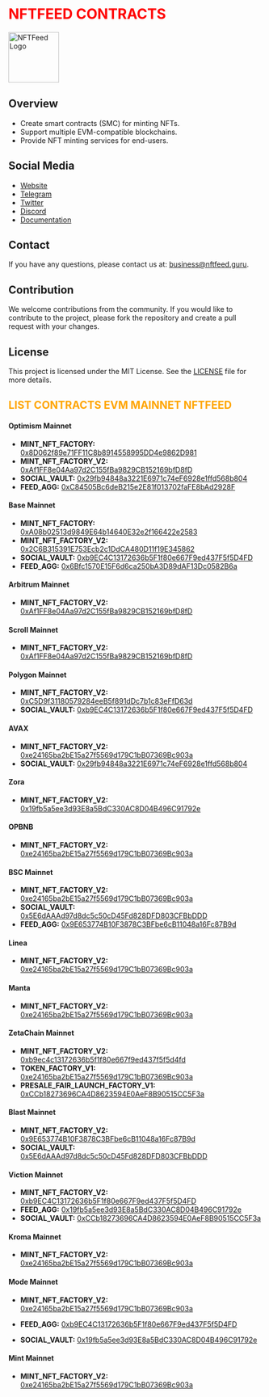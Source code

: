<h1 style="color: red;">NFTFEED CONTRACTS</h1>

<img src="https://avatars.githubusercontent.com/u/162782162?v=4" alt="NFTFeed Logo" width="100" height="100"/>

## Overview
- Create smart contracts (SMC) for minting NFTs.
- Support multiple EVM-compatible blockchains.
- Provide NFT minting services for end-users.

## Social Media

- [Website](https://mint.nftfeed.guru)
- [Telegram](https://t.me/NFTFeedOfficial)
- [Twitter](https://twitter.com/NFTFeedOfficial)
- [Discord](https://discord.com/invite/v65bvg5veQ)
- [Documentation](https://nftfeed.gitbook.io/nftfeed/)

## Contact

If you have any questions, please contact us at: [business@nftfeed.guru](mailto:business@nftfeed.guru).

## Contribution

We welcome contributions from the community. If you would like to contribute to the project, please fork the repository and create a pull request with your changes.

## License
This project is licensed under the MIT License. See the [LICENSE](./LICENSE) file for more details.


<h2 style="color: orange;">LIST CONTRACTS EVM MAINNET NFTFEED</h2>

#### Optimism Mainnet

- **MINT_NFT_FACTORY:** [0x8D062f89e71FF11C8b8914558995DD4e9862D981](https://optimistic.etherscan.io/address/0x8D062f89e71FF11C8b8914558995DD4e9862D981)
- **MINT_NFT_FACTORY_V2:** [0xAf1FF8e04Aa97d2C155fBa9829CB152169bfD8fD](https://optimistic.etherscan.io/address/0xAf1FF8e04Aa97d2C155fBa9829CB152169bfD8fD)
- **SOCIAL_VAULT:** [0x29fb94848a3221E6971c74eF6928e1ffd568b804](https://optimistic.etherscan.io/address/0x29fb94848a3221E6971c74eF6928e1ffd568b804)
- **FEED_AGG:** [0xC84505Bc6deB215e2E81f013702faFE8bAd2928F](https://optimistic.etherscan.io/address/0xC84505Bc6deB215e2E81f013702faFE8bAd2928F)

#### Base Mainnet

- **MINT_NFT_FACTORY:** [0xA08b02513d9849E64b14640E32e2f166422e2583](https://basescan.org/address/0xA08b02513d9849E64b14640E32e2f166422e2583)
- **MINT_NFT_FACTORY_V2:** [0x2C6B315391E753Ecb2c1DdCA480D11f19E345862](https://basescan.org/address/0x2C6B315391E753Ecb2c1DdCA480D11f19E345862)
- **SOCIAL_VAULT:** [0xb9EC4C13172636b5F1f80e667F9ed437F5f5D4FD](https://basescan.org/address/0xb9EC4C13172636b5F1f80e667F9ed437F5f5D4FD)
- **FEED_AGG:** [0x6Bfc1570E15F6d6ca250bA3D89dAF13Dc0582B6a](https://basescan.org/address/0x6Bfc1570E15F6d6ca250bA3D89dAF13Dc0582B6a)


#### Arbitrum Mainnet

- **MINT_NFT_FACTORY_V2:** [0xAf1FF8e04Aa97d2C155fBa9829CB152169bfD8fD](https://arbiscan.io/address/0xAf1FF8e04Aa97d2C155fBa9829CB152169bfD8fD)


#### Scroll Mainnet

- **MINT_NFT_FACTORY_V2:** [0xAf1FF8e04Aa97d2C155fBa9829CB152169bfD8fD](https://scrollscan.io/address/0xAf1FF8e04Aa97d2C155fBa9829CB152169bfD8fD)

#### Polygon Mainnet

- **MINT_NFT_FACTORY_V2:** [0xC5D9f31180579284eeB5f891dDc7b1c83eFfD63d](https://polygonscan.com/address/0xC5D9f31180579284eeB5f891dDc7b1c83eFfD63d)
- **SOCIAL_VAULT:** [0xb9EC4C13172636b5F1f80e667F9ed437F5f5D4FD](https://polygonscan.com/address/0xb9EC4C13172636b5F1f80e667F9ed437F5f5D4FD)

#### AVAX

- **MINT_NFT_FACTORY_V2:** [0xe24165ba2bE15a27f5569d179C1bB07369Bc903a](https://snowtrace.io/address/0xe24165ba2bE15a27f5569d179C1bB07369Bc903a)
- **SOCIAL_VAULT:** [0x29fb94848a3221E6971c74eF6928e1ffd568b804](https://snowtrace.io/address/0x29fb94848a3221E6971c74eF6928e1ffd568b804)

#### Zora

- **MINT_NFT_FACTORY_V2:** [0x19fb5a5ee3d93E8a5BdC330AC8D04B496C91792e](https://explorer.zora.co/address/0x19fb5a5ee3d93E8a5BdC330AC8D04B496C91792e)

#### OPBNB

- **MINT_NFT_FACTORY_V2:** [0xe24165ba2bE15a27f5569d179C1bB07369Bc903a](https://opbnbscan.com/address/0xe24165ba2bE15a27f5569d179C1bB07369Bc903a)

#### BSC Mainnet

- **MINT_NFT_FACTORY_V2:** [0xe24165ba2bE15a27f5569d179C1bB07369Bc903a](https://bscscan.com/address/0xe24165ba2bE15a27f5569d179C1bB07369Bc903a)
- **SOCIAL_VAULT:** [0x5E6dAAAd97d8dc5c50cD45Fd828DFD803CFBbDDD](https://bscscan.com/address/0x5E6dAAAd97d8dc5c50cD45Fd828DFD803CFBbDDD)
- **FEED_AGG:** [0x9E653774B10F3878C3BFbe6cB11048a16Fc87B9d](https://bscscan.com/address/0x9E653774B10F3878C3BFbe6cB11048a16Fc87B9d)

#### Linea

- **MINT_NFT_FACTORY_V2:** [0xe24165ba2bE15a27f5569d179C1bB07369Bc903a](https://lineascan.io/address/0xe24165ba2bE15a27f5569d179C1bB07369Bc903a)

#### Manta

- **MINT_NFT_FACTORY_V2:** [0xe24165ba2bE15a27f5569d179C1bB07369Bc903a](https://explorer.manta.com/address/0xe24165ba2bE15a27f5569d179C1bB07369Bc903a)

#### ZetaChain Mainnet

- **MINT_NFT_FACTORY_V2:** [0xb9ec4c13172636b5f1f80e667f9ed437f5f5d4fd](https://explorer.zetachain.com/address/0xb9ec4c13172636b5f1f80e667f9ed437f5f5d4fd)
- **TOKEN_FACTORY_V1:** [0xe24165ba2bE15a27f5569d179C1bB07369Bc903a](https://explorer.zetachain.com/address/0xe24165ba2bE15a27f5569d179C1bB07369Bc903a)
- **PRESALE_FAIR_LAUNCH_FACTORY_V1:** [0xCCb18273696CA4D8623594E0AeF8B90515CC5F3a](https://explorer.zetachain.com/address/0xCCb18273696CA4D8623594E0AeF8B90515CC5F3a)

#### Blast Mainnet

- **MINT_NFT_FACTORY_V2:** [0x9E653774B10F3878C3BFbe6cB11048a16Fc87B9d](https://explorer.blast.com/address/0x9E653774B10F3878C3BFbe6cB11048a16Fc87B9d)
- **SOCIAL_VAULT:** [0x5E6dAAAd97d8dc5c50cD45Fd828DFD803CFBbDDD](https://explorer.blast.com/address/0x5E6dAAAd97d8dc5c50cD45Fd828DFD803CFBbDDD)

#### Viction Mainnet

- **MINT_NFT_FACTORY_V2:** [0xb9EC4C13172636b5F1f80e667F9ed437F5f5D4FD](https://explorer.viction.com/address/0xb9EC4C13172636b5F1f80e667F9ed437F5f5D4FD)
- **FEED_AGG:** [0x19fb5a5ee3d93E8a5BdC330AC8D04B496C91792e](https://explorer.viction.com/address/0x19fb5a5ee3d93E8a5BdC330AC8D04B496C91792e)
- **SOCIAL_VAULT:** [0xCCb18273696CA4D8623594E0AeF8B90515CC5F3a](https://explorer.viction.com/address/0xCCb18273696CA4D8623594E0AeF8B90515CC5F3a)

#### Kroma Mainnet

- **MINT_NFT_FACTORY_V2:** [0xe24165ba2bE15a27f5569d179C1bB07369Bc903a](https://explorer.kroma.com/address/0xe24165ba2bE15a27f5569d179C1bB07369Bc903a)


#### Mode Mainnet

- **MINT_NFT_FACTORY_V2:** [0xe24165ba2bE15a27f5569d179C1bB07369Bc903a](https://explorer.mode.network/address/0xe24165ba2bE15a27f5569d179C1bB07369Bc903a)

- **FEED_AGG:** [0xb9EC4C13172636b5F1f80e667F9ed437F5f5D4FD](https://explorer.mode.network/address/0xb9EC4C13172636b5F1f80e667F9ed437F5f5D4FD)

- **SOCIAL_VAULT:** [0x19fb5a5ee3d93E8a5BdC330AC8D04B496C91792e](https://explorer.mode.network/address/0x19fb5a5ee3d93E8a5BdC330AC8D04B496C91792e)


#### Mint Mainnet

- **MINT_NFT_FACTORY_V2:** [0xe24165ba2bE15a27f5569d179C1bB07369Bc903a](https://explorer.mintchain.io/address/0xe24165ba2bE15a27f5569d179C1bB07369Bc903a)



